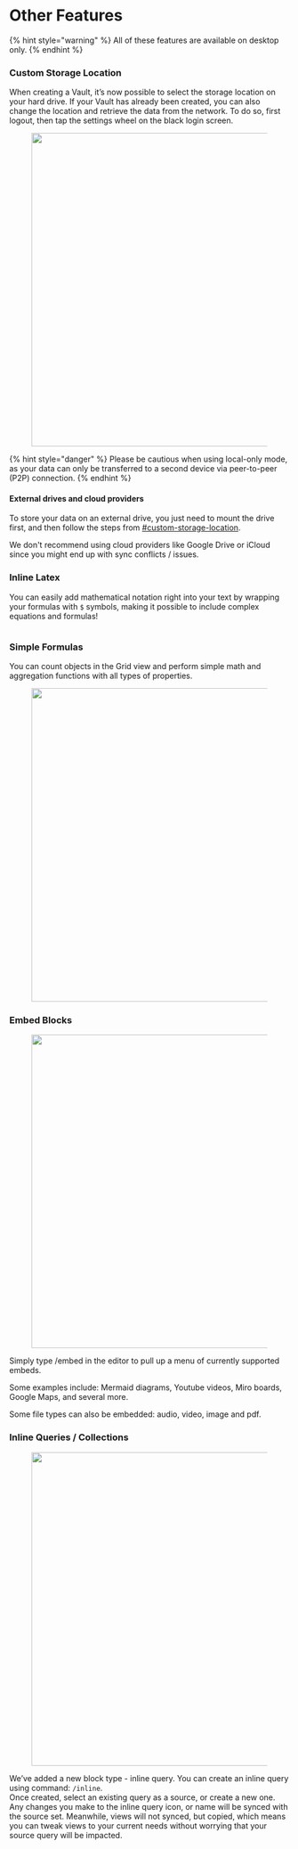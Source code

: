 # Other Features

{% hint style="warning" %}
All of these features are available on desktop only.
{% endhint %}

### Custom Storage Location

When creating a Vault, it’s now possible to select the storage location on your hard drive. If your Vault has already been created, you can also change the location and retrieve the data from the network. To do so, first logout, then tap the settings wheel on the black login screen.

<figure><img src="../../../.gitbook/assets/Custome Storage Location.gif" alt="" width="563"><figcaption></figcaption></figure>

{% hint style="danger" %}
Please be cautious when using local-only mode, as your data can only be transferred to a second device via peer-to-peer (P2P) connection.
{% endhint %}

#### External drives and cloud providers

To store your data on an external drive, you just need to mount the drive first, and then follow the steps from [#custom-storage-location](other-features.md#custom-storage-location "mention").

We don't recommend using cloud providers like Google Drive or iCloud since you might end up with sync conflicts / issues.

### Inline Latex

You can easily add mathematical notation right into your text by wrapping your formulas with `$` symbols, making it possible to include complex equations and formulas!

<figure><img src="../../../.gitbook/assets/image (92).png" alt=""><figcaption></figcaption></figure>

### Simple Formulas&#x20;

You can count objects in the Grid view and perform simple math and aggregation functions with all types of properties.

<figure><img src="../../../.gitbook/assets/image (2) (1) (1) (1).png" alt="" width="563"><figcaption></figcaption></figure>

### Embed Blocks

<figure><img src="../../../.gitbook/assets/image (12).png" alt="" width="563"><figcaption></figcaption></figure>

Simply type /embed in the editor to pull up a menu of currently supported embeds.

Some examples include: Mermaid diagrams, Youtube videos, Miro boards, Google Maps, and several more.

Some file types can also be embedded: audio, video, image and pdf.

### Inline Queries / Collections

<figure><img src="../../../.gitbook/assets/image (107).png" alt="" width="563"><figcaption></figcaption></figure>

We’ve added a new block type - inline query. You can create an inline query using command: `/inline`.\
Once created, select an existing query as a source, or create a new one. Any changes you make to the inline query icon, or name will be synced with the source set. Meanwhile, views will not synced, but copied, which means you can tweak views to your current needs without worrying that your source query will be impacted.
